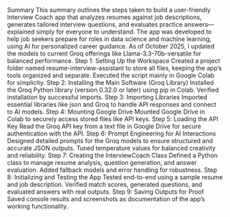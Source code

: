 Summary
This summary outlines the steps taken to build a user-friendly Interview Coach app that
analyzes resumes against job descriptions, generates tailored interview questions, and
evaluates practice answers—explained simply for everyone to understand. The app was
developed to help job seekers prepare for roles in data science and machine learning,
using AI for personalized career guidance. As of October 2025, I updated the models to
current Groq offerings like Llama-3.3-70b-versatile for balanced performance.
Step 1: Setting Up the Workspace
Created a project folder named resume-interview-assistant to store all files, keeping the
app’s tools organized and separate. Executed the script mainly in Google Colab for
simplicity.
Step 2: Installing the Main Software (Groq Library)
Installed the Groq Python library (version 0.32.0 or later) using pip in Colab. Verified
installation by successful imports.
Step 3: Importing Libraries
Imported essential libraries like json and Groq to handle API responses and connect to AI
models.
Step 4: Mounting Google Drive
Mounted Google Drive in Colab to securely access stored files like API keys.
Step 5: Loading the API Key
Read the Groq API key from a text file in Google Drive for secure authentication with the
API.
Step 6: Prompt Engineering for AI Interactions
Designed detailed prompts for the Groq models to ensure structured and accurate JSON
outputs. Tuned temperature values for balanced creativity and reliability.
Step 7: Creating the InterviewCoach Class
Defined a Python class to manage resume analysis, question generation, and answer
evaluation. Added fallback models and error handling for robustness.
Step 8: Initializing and Testing the App
Tested end-to-end using a sample resume and job description. Verified match scores,
generated questions, and evaluated answers with real outputs.
Step 9: Saving Outputs for Proof
Saved console results and screenshots as documentation of the app’s working
functionality.
